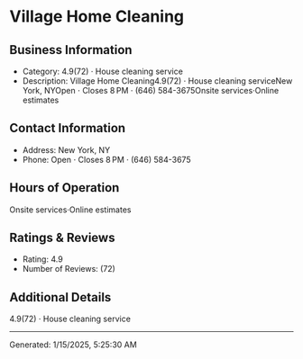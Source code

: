 # Village Home Cleaning

## Business Information
- Category: 4.9(72) · House cleaning service
- Description: Village Home Cleaning4.9(72) · House cleaning serviceNew York, NYOpen ⋅ Closes 8 PM · (646) 584-3675Onsite services·Online estimates

## Contact Information
- Address: New York, NY
- Phone: Open ⋅ Closes 8 PM · (646) 584-3675


## Hours of Operation
Onsite services·Online estimates

## Ratings & Reviews
- Rating: 4.9
- Number of Reviews: (72)

## Additional Details
4.9(72) · House cleaning service

---
Generated: 1/15/2025, 5:25:30 AM